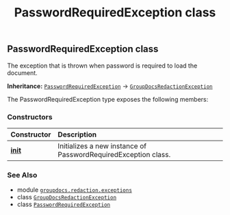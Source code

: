﻿---
title: PasswordRequiredException class
second_title: GroupDocs.Redaction for Python via .NET API References
description: 
type: docs
url: /python-net/groupdocs.redaction.exceptions/passwordrequiredexception/
is_root: false
weight: 40
---

## PasswordRequiredException class

The exception that is thrown when password is required to load the document.



**Inheritance:** [`PasswordRequiredException`](/redaction/python-net/groupdocs.redaction.exceptions/passwordrequiredexception) → 
[`GroupDocsRedactionException`](/redaction/python-net/groupdocs.redaction.exceptions/groupdocsredactionexception)



The PasswordRequiredException type exposes the following members:

### Constructors
| Constructor | Description |
| :- | :- |
| [__init__](/redaction/python-net/groupdocs.redaction.exceptions/passwordrequiredexception/__init__/#) | Initializes a new instance of PasswordRequiredException class. |



### See Also
* module [`groupdocs.redaction.exceptions`](..)
* class [`GroupDocsRedactionException`](/redaction/python-net/groupdocs.redaction.exceptions/groupdocsredactionexception)
* class [`PasswordRequiredException`](/redaction/python-net/groupdocs.redaction.exceptions/passwordrequiredexception)
